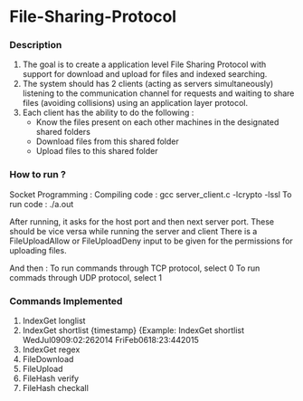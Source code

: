# File-Sharing-Protocol

### Description
1. The goal is to create a application level File­ Sharing­ Protocol with support for download and upload for files and indexed searching.
2. The system should has 2 clients (acting as servers simultaneously) listening to the communication channel for requests and waiting to share files (avoiding collisions) using an application layer protocol.
3. Each client has the ability to do the following :
	- Know the files present on each other machines in the designated shared folders
	- Download files from this shared folder
	- Upload files to this shared folder

### How to run ?
Socket Programming :
	Compiling code : gcc server_client.c -lcrypto -lssl
	To run code : ./a.out

After running, it asks for the host port and then next server port. These should be vice versa while running the server and client There is a FileUploadAllow or FileUploadDeny input to be given for the permissions for uploading files.

And then :
	To run commands through TCP protocol, select 0
	To run commads through UDP protocol, select 1

### Commands Implemented
1. IndexGet longlist
2. IndexGet shortlist {timestamp} {Example: IndexGet shortlist WedJul0909:02:262014 FriFeb0618:23:442015
3. IndexGet regex <regular expression>
4. FileDownload <filename>
5. FileUpload <filename>
6. FileHash verify <filename>
7. FileHash checkall

